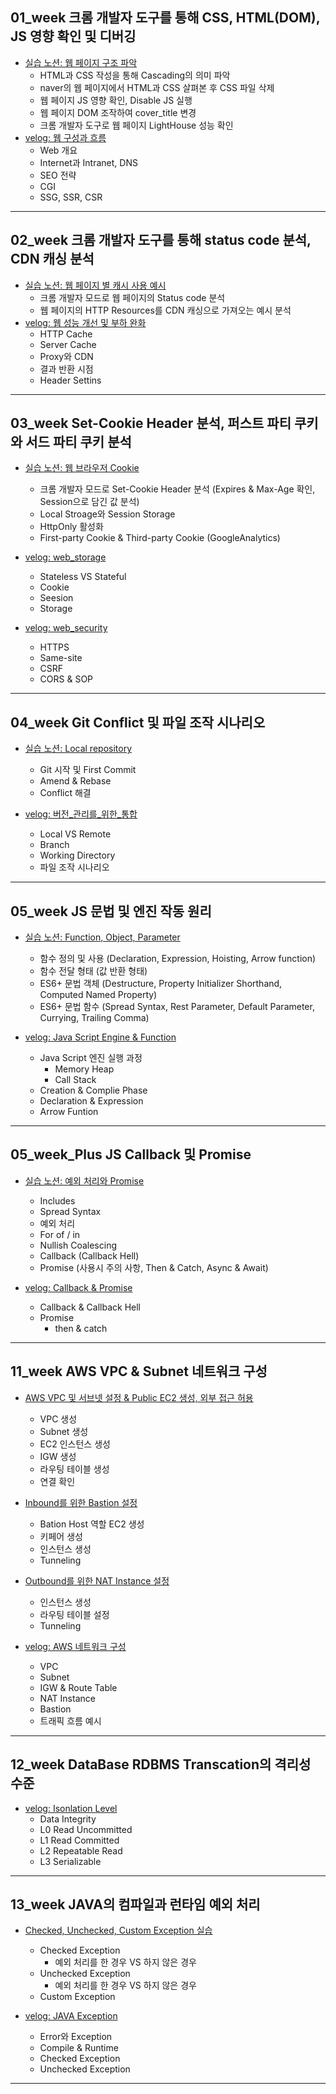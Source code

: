 ## 01_week 크롬 개발자 도구를 통해 CSS, HTML(DOM), JS 영향 확인 및 디버깅
- [실습 노션: 웹 페이지 구조 파악](https://www.notion.so/1-19ddba5fc4bc4d2da95641b37f4c9cd2)
  - HTML과 CSS 작성을 통해 Cascading의 의미 파악
  - naver의 웹 페이지에서 HTML과 CSS 살펴본 후 CSS 파일 삭제
  - 웹 페이지 JS 영향 확인, Disable JS 실행
  - 웹 페이지 DOM 조작하여 cover_title 변경
  - 크롬 개발자 도구로 웹 페이지 LightHouse 성능 확인
- [velog: 웹 구성과 흐름](https://velog.io/@luda412/01.-웹-구성과-흐름)
  - Web 개요
  - Internet과 Intranet, DNS
  - SEO 전략
  - CGI
  - SSG, SSR, CSR

----

## 02_week 크롬 개발자 도구를 통해 status code 분석, CDN 캐싱 분석
- [실습 노션: 웹 페이지 별 캐시 사용 예시](https://www.notion.so/2-status-code-CDN-13177547af084aa69701f526dd7bb8fb)
  - 크롬 개발자 모드로 웹 페이지의 Status code 분석
  - 웹 페이지의 HTTP Resources를 CDN 캐싱으로 가져오는 예시 분석
- [velog: 웹 성능 개선 및 부하 완화](https://velog.io/@luda412/02.-웹-성능-개선-및-부하-완화)
  - HTTP Cache
  - Server Cache
  - Proxy와 CDN
  - 결과 반환 시점
  - Header Settins

----

## 03_week Set-Cookie Header 분석, 퍼스트 파티 쿠키와 서드 파티 쿠키 분석
- [실습 노션: 웹 브라우저 Cookie](https://www.notion.so/3-Set-Cookie-Header-MaxAge-Expires-Session-7f1bce871f3646bdac6abffd778c68dd)
  - 크롬 개발자 모드로 Set-Cookie Header 분석 (Expires & Max-Age 확인, Session으로 담긴 값 분석)
  - Local Stroage와 Session Storage
  - HttpOnly 활성화
  - First-party Cookie & Third-party Cookie (GoogleAnalytics)

- [velog: web_storage](https://velog.io/@luda412/03.-웹-저장소)
  - Stateless VS Stateful
  - Cookie
  - Seesion
  - Storage

- [velog: web_security](https://velog.io/@luda412/웹-보안)
  - HTTPS
  - Same-site
  - CSRF
  - CORS & SOP 

----

## 04_week Git Conflict 및 파일 조작 시나리오
- [실습 노션: Local repository](https://www.notion.so/4-Git-Conflict-05ee99ce2753444c9df0a12d8b331fd0)
  - Git 시작 및 First Commit
  - Amend & Rebase
  - Conflict 해결

- [velog: 버전_관리를_위한_통합](https://velog.io/@luda412/04.-버전-관리를-위한-통합과-배포)
  - Local VS Remote
  - Branch
  - Working Directory
  - 파일 조작 시나리오
----

## 05_week JS 문법 및 엔진 작동 원리
- [실습 노션: Function, Object, Parameter](https://www.notion.so/5-Java-Script-23a0e2dc4b7a439981d8efc1bcdee1be)
  - 함수 정의 및 사용 (Declaration, Expression, Hoisting, Arrow function)
  - 함수 전달 형태 (값 반환 형태)
  - ES6+ 문법 객체 (Destructure, Property Initializer Shorthand, Computed Named Property)
  - ES6+ 문법 함수 (Spread Syntax, Rest Parameter, Default Parameter, Currying, Trailing Comma)

- [velog: Java Script Engine & Function](https://velog.io/@luda412/Java-Script-기본-문법)
  - Java Script 엔진 실행 과정
    - Memory Heap
    - Call Stack
  - Creation & Complie Phase
  - Declaration & Expression
  - Arrow Funtion

---

## 05_week_Plus JS Callback 및 Promise
- [실습 노션: 예외 처리와 Promise](https://www.notion.so/5-JS-ES6-90377060793948b4afd21ce1c57c291b)
  - Includes
  - Spread Syntax
  - 예외 처리
  - For of / in
  - Nullish Coalescing
  - Callback (Callback Hell)
  - Promise (사용시 주의 사항, Then & Catch, Async & Await)

- [velog: Callback & Promise](https://velog.io/@luda412/06.-CallBack-And-Promise)
  - Callback & Callback Hell
  - Promise
    - then & catch

---

## 11_week AWS VPC & Subnet 네트워크 구성

- [AWS VPC 및 서브넷 설정 & Public EC2 생성, 외부 접근 허용](https://cliff-snowstorm-2ff.notion.site/11-AWS-VPC-Public-EC2-28ec8d3ef4dc414cbec75a2eecbdc792?pvs=4)
  - VPC 생성
  - Subnet 생성
  - EC2 인스턴스 생성
  - IGW 생성
  - 라우팅 테이블 생성
  - 연결 확인

- [Inbound를 위한 Bastion 설정](https://cliff-snowstorm-2ff.notion.site/Private-EC2-Inbound-Bastion-4f19b8c7241743b9b89b858b1580e2d2?pvs=4)
  - Bation Host 역할 EC2 생성
  - 키페어 생성
  - 인스턴스 생성
  - Tunneling

- [Outbound를 위한 NAT Instance 설정](https://cliff-snowstorm-2ff.notion.site/Private-EC2-Outbound-NAT-Instance-852fd0e7b73b4ce69a4dfd30265f175e?pvs=4)
  - 인스턴스 생성
  - 라우팅 테이블 설정
  - Tunneling
 
- [velog: AWS 네트워크 구성](https://velog.io/@luda412/AWS-네트워크-구성)
  - VPC
  - Subnet
  - IGW & Route Table
  - NAT Instance
  - Bastion
  - 트래픽 흐름 예시

----

## 12_week DataBase RDBMS Transcation의 격리성 수준

- [velog: Isonlation Level](https://velog.io/@luda412/Isolation-Level)
  - Data Integrity
  - L0 Read Uncommitted
  - L1 Read Committed
  - L2 Repeatable Read
  - L3 Serializable

----

## 13_week JAVA의 컴파일과 런타임 예외 처리

- [Checked, Unchecked, Custom Exception 실습](https://cliff-snowstorm-2ff.notion.site/JAVA-Exception-65b4b2a7adf848bbbb92b7a45c5229f9)
  
  - Checked Exception
    - 예외 처리를 한 경우 VS 하지 않은 경우   
  - Unchecked Exception
    - 예외 처리를 한 경우 VS 하지 않은 경우
  - Custom Exception  
 
- [velog: JAVA Exception](https://velog.io/@luda412/JAVA-Exception)
  
  - Error와 Exception
  - Compile & Runtime
  - Checked Exception
  - Unchecked Exception

----




